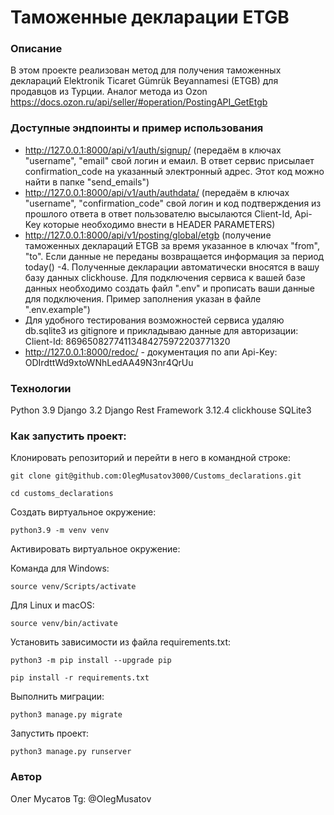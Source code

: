 # Таможенные декларации ETGB
### Описание
В этом проекте реализован метод для получения таможенных деклараций Elektronik Ticaret Gümrük Beyannamesi (ETGB) для продавцов из Турции. Аналог метода из Ozon https://docs.ozon.ru/api/seller/#operation/PostingAPI_GetEtgb
### Доступные эндпоинты и пример использования
- http://127.0.0.1:8000/api/v1/auth/signup/ (передаём в ключах "username", "email" свой логин и емаил. В ответ сервис присылает confirmation_code на указанный электронный адрес. Этот код можно найти в папке "send_emails")
- http://127.0.0.1:8000/api/v1/auth/authdata/ (передаём в ключах "username", "confirmation_code" свой логин и код подтверждения из прошлого ответа в ответ пользователю высылаются Client-Id, Api-Key которые необходимо внести в HEADER PARAMETERS)
- http://127.0.0.1:8000/api/v1/posting/global/etgb (получение таможенных деклараций ETGB за время указанное в ключах "from", "to". Если данные не переданы возвращается информация за период today() -4. Полученные декларации автоматически вносятся в вашу базу данных clickhouse. Для подключения сервиса к вашей базе данных необходимо создать файл ".env" и прописать ваши данные для подключения. Пример заполнения указан в файле ".env.example")
- Для удобного тестирования возможностей сервиса удаляю db.sqlite3 из gitignore и прикладываю данные для авторизации: Client-Id: 86965082774113484275972203771320
- http://127.0.0.1:8000/redoc/ - документация по апи
Api-Key: ODIrdttWd9xtoWNhLedAA49N3nr4QrUu
### Технологии
Python 3.9
Django 3.2
Django Rest Framework 3.12.4
clickhouse
SQLite3
### Как запустить проект:

Клонировать репозиторий и перейти в него в командной строке:

```
git clone git@github.com:OlegMusatov3000/Customs_declarations.git
```

```
cd customs_declarations
```

Cоздать виртуальное окружение:

```
python3.9 -m venv venv
```

Активировать виртуальное окружение:

Команда для Windows:

```
source venv/Scripts/activate
```

Для Linux и macOS:

```
source venv/bin/activate
```

Установить зависимости из файла requirements.txt:

```
python3 -m pip install --upgrade pip
```

```
pip install -r requirements.txt
```

Выполнить миграции:

```
python3 manage.py migrate
```

Запустить проект:

```
python3 manage.py runserver
```
### Автор
Олег Мусатов
Tg: @OlegMusatov
